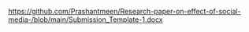 https://github.com/Prashantmeen/Research-paper-on-effect-of-social-media-/blob/main/Submission_Template-1.docx
